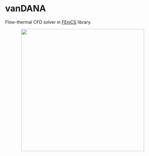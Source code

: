 # vanDANA
Flow-thermal CFD solver in [FEniCS](https://fenicsproject.org/) library.

<div align="center">
    <img src="/vanDANA.png" width="400px"> 
</div>
